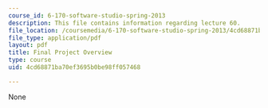 ```yaml
---
course_id: 6-170-software-studio-spring-2013
description: This file contains information regarding lecture 60.
file_location: /coursemedia/6-170-software-studio-spring-2013/4cd68871ba70ef3695b0be98ff057468_MIT6_170S13_60-final-proj.pdf
file_type: application/pdf
layout: pdf
title: Final Project Overview
type: course
uid: 4cd68871ba70ef3695b0be98ff057468

---
```

None
